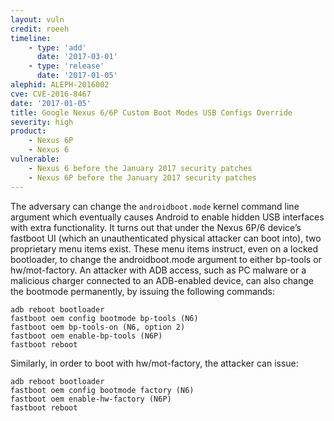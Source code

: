 ```yaml
---
layout: vuln
credit: roeeh
timeline:
    - type: 'add'
      date: '2017-03-01'
    - type: 'release'
      date: '2017-01-05' 
alephid: ALEPH-2016002
cve: CVE-2016-8467
date: '2017-01-05'
title: Google Nexus 6/6P Custom Boot Modes USB Configs Override
severity: high
product:
    - Nexus 6P
    - Nexus 6   
vulnerable:
    - Nexus 6 before the January 2017 security patches
    - Nexus 6P before the January 2017 security patches
---
```

The adversary can change the `androidboot.mode` kernel command line argument which eventually causes Android to enable hidden USB interfaces with extra functionality. 
It turns out that under the Nexus 6P/6 device’s fastboot UI (which an unauthenticated physical attacker can boot into), two proprietary
menu items exist. These menu items instruct, even on a locked bootloader, to change the androidboot.mode argument to either bp-tools or hw/mot-factory. An attacker with ADB access, such as PC malware or a malicious charger connected to an ADB-enabled device, can also change the
bootmode permanently, by issuing the following commands:
```
adb reboot bootloader
fastboot oem config bootmode bp-tools (N6)
fastboot oem bp-tools-on (N6, option 2)
fastboot oem enable-bp-tools (N6P)
fastboot reboot
```
Similarly, in order to boot with hw/mot-factory, the
attacker can issue:
```
adb reboot bootloader
fastboot oem config bootmode factory (N6)
fastboot oem enable-hw-factory (N6P)
fastboot reboot
```
